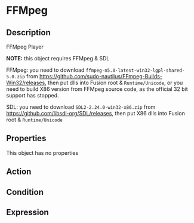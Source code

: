 # FFMpeg

## Description

FFMpeg Player

**NOTE:** this object requires FFMpeg & SDL

FFMpeg: you need to download `ffmpeg-n5.0-latest-win32-lgpl-shared-5.0.zip` from <https://github.com/sudo-nautilus/FFmpeg-Builds-Win32/releases>, then put dlls into Fusion root & `Runtime/Unicode`, or you need to build X86 version from FFMpeg source code, as the official 32 bit support has stopped.

SDL: you need to download `SDL2-2.24.0-win32-x86.zip` from <https://github.com/libsdl-org/SDL/releases>, then put X86 dlls into Fusion root & `Runtime/Unicode`

## Properties

This object has no properties

## Action

## Condition

## Expression

